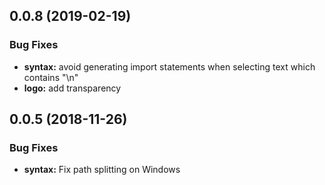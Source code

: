 <a name="0.0.8"></a>

## 0.0.8 (2019-02-19)

### Bug Fixes

- **syntax:** avoid generating import statements when selecting text which contains "\n"
- **logo:** add transparency

<a name="0.0.5"></a>

## 0.0.5 (2018-11-26)

### Bug Fixes

- **syntax:** Fix path splitting on Windows
